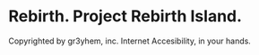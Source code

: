 # Rebirth. Project Rebirth Island.
Copyrighted by gr3yhem, inc. 
Internet Accesibility, in your hands.
